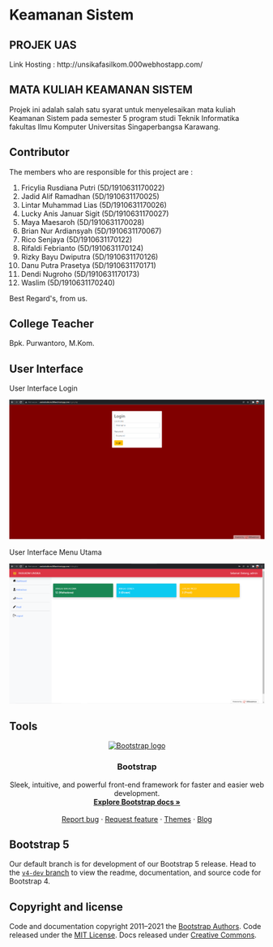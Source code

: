 # Keamanan Sistem

<h2>PROJEK UAS</h2>
Link Hosting : http://unsikafasilkom.000webhostapp.com/
<h2>MATA KULIAH KEAMANAN SISTEM</h2>

Projek ini adalah salah satu syarat untuk menyelesaikan mata kuliah Keamanan Sistem
pada semester 5 program studi Teknik Informatika fakultas Ilmu Komputer
Universitas Singaperbangsa Karawang.

## Contributor

The members who are responsible for this project are :

1.  Fricylia Rusdiana Putri (5D/1910631170022)
2.  Jadid Alif Ramadhan (5D/1910631170025)
3.  Lintar Muhammad Lias (5D/1910631170026)
4.  Lucky Anis Januar Sigit (5D/1910631170027)
5.  Maya Maesaroh (5D/1910631170028)
6.  Brian Nur Ardiansyah (5D/1910631170067)
7.  Rico Senjaya (5D/1910631170122)
8.  Rifaldi Febrianto (5D/1910631170124)
9.  Rizky Bayu Dwiputra (5D/1910631170126)
10. Danu Putra Prasetya (5D/1910631170171)
11. Dendi Nugroho (5D/1910631170173)
12. Waslim (5D/1910631170240)

Best Regard's, from us.

## College Teacher

Bpk. Purwantoro, M.Kom.

## User Interface

User Interface Login

![Login](https://github.com/jar9500/KeamananSistem/blob/main/img/Login-UI.png)

User Interface Menu Utama

![Menu Utama](https://github.com/jar9500/KeamananSistem/blob/main/img/Home-UI.png)


## Tools

<p align="center">
  <a href="https://getbootstrap.com/">
    <img src="https://getbootstrap.com/docs/5.1/assets/brand/bootstrap-logo-shadow.png" alt="Bootstrap logo" width="200" height="165">
  </a>
</p>

<h3 align="center">Bootstrap</h3>

<p align="center">
  Sleek, intuitive, and powerful front-end framework for faster and easier web development.
  <br>
  <a href="https://getbootstrap.com/docs/5.1/"><strong>Explore Bootstrap docs »</strong></a>
  <br>
  <br>
  <a href="https://github.com/twbs/bootstrap/issues/new?assignees=-&labels=bug&template=bug_report.yml">Report bug</a>
  ·
  <a href="https://github.com/twbs/bootstrap/issues/new?assignees=&labels=feature&template=feature_request.yml">Request feature</a>
  ·
  <a href="https://themes.getbootstrap.com/">Themes</a>
  ·
  <a href="https://blog.getbootstrap.com/">Blog</a>
</p>

## Bootstrap 5

Our default branch is for development of our Bootstrap 5 release. Head to the [`v4-dev` branch](https://github.com/twbs/bootstrap/tree/v4-dev) to view the readme, documentation, and source code for Bootstrap 4.

## Copyright and license

Code and documentation copyright 2011–2021 the [Bootstrap Authors](https://github.com/twbs/bootstrap/graphs/contributors). Code released under the [MIT License](https://github.com/twbs/bootstrap/blob/main/LICENSE). Docs released under [Creative Commons](https://creativecommons.org/licenses/by/3.0/).
